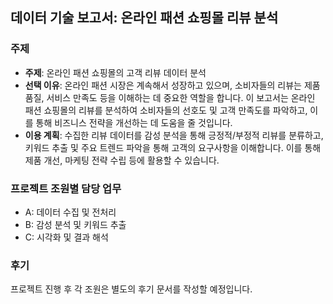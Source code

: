 ## 데이터 기술 보고서: 온라인 패션 쇼핑몰 리뷰 분석

### 주제

- **주제**: 온라인 패션 쇼핑몰의 고객 리뷰 데이터 분석
- **선택 이유**: 온라인 패션 시장은 계속해서 성장하고 있으며, 소비자들의 리뷰는 제품 품질, 서비스 만족도 등을 이해하는 데 중요한 역할을 합니다. 이 보고서는 온라인 패션 쇼핑몰의 리뷰를 분석하여 소비자들의 선호도 및 고객 만족도를 파악하고, 이를 통해 비즈니스 전략을 개선하는 데 도움을 줄 것입니다.
- **이용 계획**: 수집한 리뷰 데이터를 감성 분석을 통해 긍정적/부정적 리뷰를 분류하고, 키워드 추출 및 주요 트렌드 파악을 통해 고객의 요구사항을 이해합니다. 이를 통해 제품 개선, 마케팅 전략 수립 등에 활용할 수 있습니다.

### 프로젝트 조원별 담당 업무

- A: 데이터 수집 및 전처리
- B: 감성 분석 및 키워드 추출
- C: 시각화 및 결과 해석

### 후기

프로젝트 진행 후 각 조원은 별도의 후기 문서를 작성할 예정입니다.
